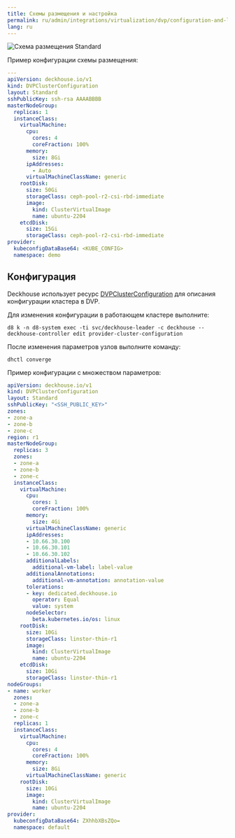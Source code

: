 ```yaml
---
title: Схемы размещения и настройка
permalink: ru/admin/integrations/virtualization/dvp/configuration-and-layout-scheme.html
lang: ru
---
```


![Схема размещения Standard](../../../../images/cloud-provider-dvp/dvp-standard.png)
<!--- Source: https://www.figma.com/design/T3ycFB7P6vZIL359UJAm7g/%D0%98%D0%BA%D0%BE%D0%BD%D0%BA%D0%B8-%D0%B8-%D1%81%D1%85%D0%B5%D0%BC%D1%8B?node-id=1314-7740&t=5VUUyoMpasR1vVxZ-4 --->

Пример конфигурации схемы размещения:

```yaml
---
apiVersion: deckhouse.io/v1
kind: DVPClusterConfiguration
layout: Standard
sshPublicKey: ssh-rsa AAAABBBB
masterNodeGroup:
  replicas: 1
  instanceClass:
    virtualMachine:
      cpu:
        cores: 4
        coreFraction: 100%
      memory:
        size: 8Gi
      ipAddresses:
        - Auto
      virtualMachineClassName: generic
    rootDisk:
      size: 50Gi
      storageClass: ceph-pool-r2-csi-rbd-immediate
      image:
        kind: ClusterVirtualImage
        name: ubuntu-2204
    etcdDisk:
      size: 15Gi
      storageClass: ceph-pool-r2-csi-rbd-immediate
provider:
  kubeconfigDataBase64: <KUBE_CONFIG>
  namespace: demo
```

## Конфигурация

Deckhouse использует ресурс [DVPClusterConfiguration](/modules/cloud-provider-dvp/cluster_configuration.html#dvpclusterconfiguration) для описания конфигурации кластера в DVP.

Для изменения конфигурации в работающем кластере выполните:

```console
d8 k -n d8-system exec -ti svc/deckhouse-leader -c deckhouse -- deckhouse-controller edit provider-cluster-configuration
```

После изменения параметров узлов выполните команду:

```console
dhctl converge
```

Пример конфигурации с множеством параметров:

```yaml
apiVersion: deckhouse.io/v1
kind: DVPClusterConfiguration
layout: Standard
sshPublicKey: "<SSH_PUBLIC_KEY>"
zones:
- zone-a
- zone-b
- zone-c
region: r1
masterNodeGroup:
  replicas: 3
  zones:
  - zone-a
  - zone-b
  - zone-c
  instanceClass:
    virtualMachine:
      cpu:
        cores: 1
        coreFraction: 100%
      memory:
        size: 4Gi
      virtualMachineClassName: generic
      ipAddresses:
      - 10.66.30.100
      - 10.66.30.101
      - 10.66.30.102
      additionalLabels:
        additional-vm-label: label-value
      additionalAnnotations:
        additional-vm-annotation: annotation-value
      tolerations:
      - key: dedicated.deckhouse.io
        operator: Equal
        value: system
      nodeSelector:
        beta.kubernetes.io/os: linux
    rootDisk:
      size: 10Gi
      storageClass: linstor-thin-r1
      image:
        kind: ClusterVirtualImage
        name: ubuntu-2204
    etcdDisk:
      size: 10Gi
      storageClass: linstor-thin-r1
nodeGroups:
- name: worker
  zones:
  - zone-a
  - zone-b
  - zone-c
  replicas: 1
  instanceClass:
    virtualMachine:
      cpu:
        cores: 4
        coreFraction: 100%
      memory:
        size: 8Gi
      virtualMachineClassName: generic
    rootDisk:
      size: 10Gi
      image:
        kind: ClusterVirtualImage
        name: ubuntu-2204
provider:
  kubeconfigDataBase64: ZXhhbXBsZQo=
  namespace: default
```
